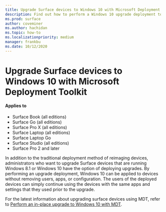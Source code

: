 ```yaml
---
title: Upgrade Surface devices to Windows 10 with Microsoft Deployment Toolkit (Surface)
description: Find out how to perform a Windows 10 upgrade deployment to your Surface devices. 
ms.prod: surface
author: coveminer
ms.author: hachidan
ms.topic: how-to
ms.localizationpriority: medium
manager: frankbu
ms.date: 10/12/2020
---
```


# Upgrade Surface devices to Windows 10 with Microsoft Deployment Toolkit

#### Applies to

- Surface Book (all editions)
- Surface Go (all editions)
- Surface Pro X (all editions)
- Surface Laptop (all editions)
- Surface Laptop Go
- Surface Studio (all editions)
- Surface Pro 2 and later

In addition to the traditional deployment method of reimaging devices, administrators who want to upgrade Surface devices that are running Windows 8.1 or Windows 10 have the option of deploying upgrades. By performing an upgrade deployment, Windows 10 can be applied to devices without removing users, apps, or configuration. The users of the deployed devices can simply continue using the devices with the same apps and settings that they used prior to the upgrade. 

For the latest information about upgrading surface devices using MDT, refer to [Perform an in-place upgrade to Windows 10 with MDT](https://learn.microsoft.com/windows/deployment/deploy-windows-mdt/upgrade-to-windows-10-with-the-microsoft-deployment-toolkit).
